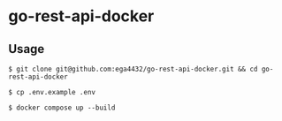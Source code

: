 # go-rest-api-docker

## Usage

```shell
$ git clone git@github.com:ega4432/go-rest-api-docker.git && cd go-rest-api-docker

$ cp .env.example .env

$ docker compose up --build
```
